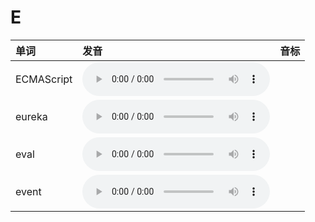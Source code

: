 
# E

| 单词  | 发音 | 音标 |
| :-- | :-- | :-- |
| ECMAScript | <audio :src="$withBase('/audio/ECMAScript.mp3')" controls="controls" controlslist="nodownload"></audio> |  |
| eureka | <audio :src="$withBase('/audio/eureka.mp3')" controls="controls" controlslist="nodownload"></audio> |  |
| eval | <audio :src="$withBase('/audio/eval.mp3')" controls="controls" controlslist="nodownload"></audio> |  |
| event | <audio :src="$withBase('/audio/event.mp3')" controls="controls" controlslist="nodownload"></audio> |  |
